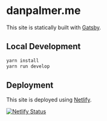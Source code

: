 # danpalmer.me

This site is statically built with [Gatsby](https://www.gatsbyjs.org).

## Local Development

```sh
yarn install
yarn run develop
```

## Deployment

This site is deployed using [Netlify](https://www.netlify.com).

[![Netlify Status](https://api.netlify.com/api/v1/badges/cb002588-f057-4404-a07d-b785fac33047/deploy-status)](https://app.netlify.com/sites/danpalmer/deploys)
